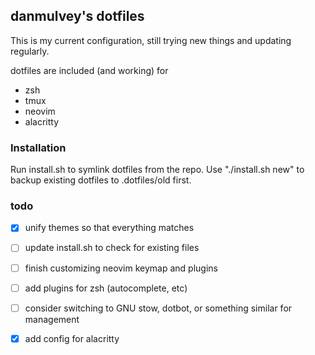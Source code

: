 ## danmulvey's dotfiles

This is my current configuration, still trying new things and updating regularly.

dotfiles are included (and working) for
- zsh
- tmux
- neovim
- alacritty

### Installation

Run install.sh to symlink dotfiles from the repo. Use "./install.sh new" to backup existing dotfiles to .dotfiles/old first.

### todo

- [x] unify themes so that everything matches
- [ ] update install.sh to check for existing files
- [ ] finish customizing neovim keymap and plugins
- [ ] add plugins for zsh (autocomplete, etc)
- [ ] consider switching to GNU stow, dotbot, or something similar for management
- [x] add config for alacritty

